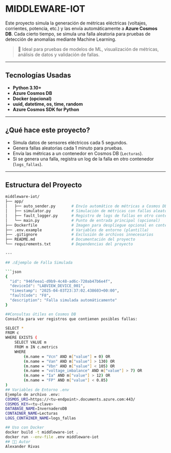 # MIDDLEWARE-IOT

Este proyecto simula la generación de métricas eléctricas (voltajes, corrientes, potencia, etc.) y las envía automáticamente a **Azure Cosmos DB**. Cada cierto tiempo, se simula una falla aleatoria para pruebas de detección de anomalías mediante Machine Learning.

> 🔬 Ideal para pruebas de modelos de ML, visualización de métricas, análisis de datos y validación de fallas.

---

## Tecnologías Usadas

- **Python 3.10+**
- **Azure Cosmos DB**
- **Docker (opcional)**
- **uuid, datetime, os, time, random**
- **Azure Cosmos SDK for Python**

---

## ¿Qué hace este proyecto?

- Simula datos de sensores eléctricos cada 5 segundos.
- Genera fallas aleatorias cada 1 minuto para pruebas.
- Envía las métricas a un contenedor en Cosmos DB (`Lecturas`).
- Si se genera una falla, registra un log de la falla en otro contenedor (`logs_fallas`).

---

## Estructura del Proyecto

```bash
middleware-iot/
├── app/
│   ├── auto_sender.py       # Envío automático de métricas a Cosmos DB
│   ├── simulator.py         # Simulación de métricas con fallas aleatorias
│   ├── fault_logger.py      # Registro de logs de fallas en otro contenedor
│   └── main.py              # Punto de entrada principal (opcional)
├── Dockerfile               # Imagen para despliegue opcional en contenedor
├── .env.example             # Variables de entorno (plantilla)
├── .gitignore               # Exclusión de archivos innecesarios
├── README.md                # Documentación del proyecto
└── requirements.txt         # Dependencias del proyecto

---

## ⚠Ejemplo de Falla Simulada

```json
{
  "id": "946feea1-d9b9-4c48-ad6c-720ab47b6e4f",
  "deviceId": "LABVIEW_DEVICE_001",
  "timestamp": "2025-04-03T23:37:02.438603+00:00",
  "faultCode": "F8",
  "description": "Falla simulada automáticamente"
}

##Consultas útiles en Cosmos DB
Consulta para ver registros que contienen posibles fallas:

SELECT *
FROM c
WHERE EXISTS (
    SELECT VALUE m
    FROM m IN c.metrics
    WHERE 
        (m.name = "Vcn" AND m["value"] = 0) OR
        (m.name = "Van" AND m["value"] > 130) OR
        (m.name = "Vbn" AND m["value"] < 105) OR
        (m.name = "voltage_imbalance" AND m["value"] > 7) OR
        (m.name = "Ia" AND m["value"] > 12) OR
        (m.name = "FP" AND m["value"] < 0.85)
)
## Variables de Entorno .env
Ejemplo de archivo .env:
COSMOS_URI=https://<tu-endpoint>.documents.azure.com:443/
COSMOS_KEY=<tu-clave>
DATABASE_NAME=InvernaderoDB
CONTAINER_NAME=Lecturas
LOGS_CONTAINER_NAME=logs_fallas

## Uso con Docker
docker build -t middleware-iot .
docker run --env-file .env middleware-iot
## 👨‍💻 Autor
Alexander Rivas


